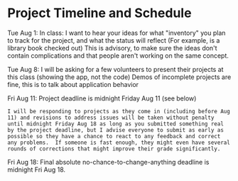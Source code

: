 # Project Timeline and Schedule

Tue Aug 1: In class: I want to hear your ideas for what "inventory" you plan to track for the project, and what the status will reflect (For example, is a library book checked out)
    This is advisory, to make sure the ideas don't contain complications and that people aren't working on the same concept.

Tue Aug 8: I will be asking for a few volunteers to present their projects at this class (showing the app, not the code)
    Demos of incomplete projects are fine, this is to talk about application behavior

Fri Aug 11: Project deadline is midnight Friday Aug 11 (see below)
                    
    I will be responding to projects as they come in (including before Aug 11) and revisions to address issues will be taken without penalty until midnight Friday Aug 18 as long as you submitted something real by the project deadline, but I advise everyone to submit as early as possible so they have a chance to react to any feedback and correct any problems.  If someone is fast enough, they might even have several rounds of corrections that might improve their grade significantly.

Fri Aug 18: Final absolute no-chance-to-change-anything deadline is midnight Fri Aug 18.

